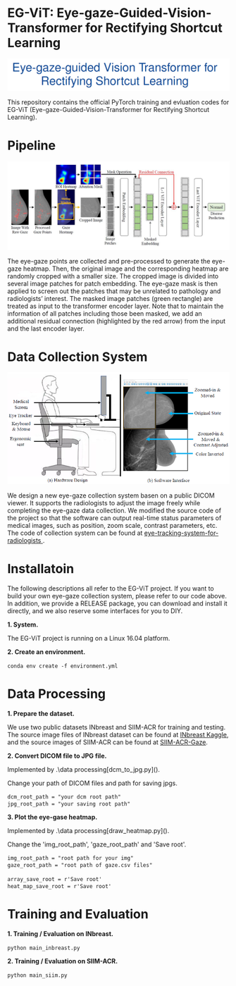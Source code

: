 # EG-ViT: Eye-gaze-Guided-Vision-Transformer for Rectifying Shortcut Learning

<div align="center">
    <img src="/res/title.png">
</div>

This repository contains the official PyTorch training and evluation codes for EG-ViT (Eye-gaze-Guided-Vision-Transformer for Rectifying Shortcut Learning).


# Pipeline

<div align="center">
    <img src="/res/pipeline.jpg">
</div>

The eye-gaze points are collected and pre-processed to generate the eye-gaze heatmap. Then, the original image and the corresponding heatmap are randomly cropped with a smaller size. The cropped image is divided into several image patches for patch embedding. The eye-gaze mask is then applied to screen out the patches that may be unrelated to pathology and radiologists’ interest. The masked image patches (green rectangle) are treated as input to the transformer encoder layer. Note that to maintain the information of all patches including those been masked, we add an additional residual connection (highlighted by the red arrow) from the input and the last encoder layer.


# Data Collection System

<div align="center">
    <img src="/res/overall.png">
</div>

We design a new eye-gaze collection system basen on a public DICOM viewer. It supports the radiologists to adjust the image freely while completing the eye-gaze data collection. We modified the source code of the project so that the software can output real-time status parameters of medical images, such as position, zoom scale, contrast parameters, etc. The code of collection system can be found at [eye-tracking-system-for-radiologists
](https://github.com/MoMarky/eye-tracking-system-for-radiologists/tree/main).


# Installatoin

The following descriptions all refer to the EG-ViT project. If you want to build your own eye-gaze collection system, please refer to our code above. In addition, we provide a RELEASE package, you can download and install it directly, and we also reserve some interfaces for you to DIY.


**1. System.**

The EG-ViT project is running on a Linux 16.04 platform. 

**2. Create an environment.**

`conda env create -f environment.yml`



# Data Processing

**1. Prepare the dataset.**

We use two public datasets INbreast and SIIM-ACR for training and testing. The source image files of INbreast dataset can be found at [INbreast Kaggle](https://www.kaggle.com/datasets/martholi/inbreast?resource=download), and the source images of SIIM-ACR can be found at [SIIM-ACR-Gaze](https://github.com/HazyResearch/observational).


**2. Convert DICOM file to JPG file.**

Implemented by .\data processing\[dcm_to_jpg.py]().

Change your path of DICOM files and path for saving jpgs.

    dcm_root_path = "your dcm root path" 
    jpg_root_path = "your saving root path" 


**3. Plot the eye-gase heatmap.**

Implemented by .\data processing\[draw_heatmap.py]().

Change the 'img_root_path', 'gaze_root_path' and 'Save root'.

	img_root_path = "root path for your img"
    gaze_root_path = "root path of gaze.csv files"
    
    array_save_root = r'Save root'
    heat_map_save_root = r'Save root'

# Training and Evaluation

**1. Training / Evaluation on INbreast.**

`python main_inbreast.py`

**2. Training / Evaluation on SIIM-ACR.**

`python main_siim.py`
